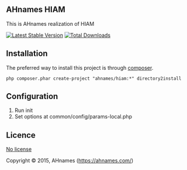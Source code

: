 AHnames HIAM
------------

This is AHnames realization of HIAM

[![Latest Stable Version](https://poser.pugx.org/ahnames/hiam/v/stable.png)](https://packagist.org/packages/ahnames/hiam)
[![Total Downloads](https://poser.pugx.org/ahnames/hiam/downloads.png)](https://packagist.org/packages/ahnames/hiam)

## Installation

The preferred way to install this project is through [composer](http://getcomposer.org/download/).

```
php composer.phar create-project "ahnames/hiam:*" directory2install
```

## Configuration

1. Run init
2. Set options at common/config/params-local.php

## Licence

[No license](http://choosealicense.com/licenses/no-license)

Copyright © 2015, AHnames (https://ahnames.com/)
